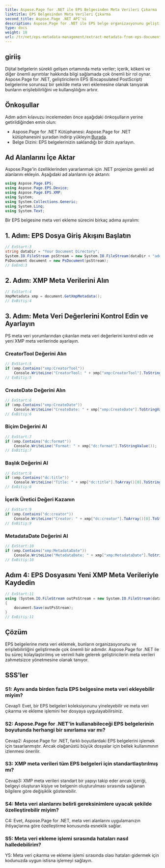 ```yaml
---
title: Aspose.Page for .NET ile EPS Belgesinden Meta Verileri Çıkarma
linktitle: EPS Belgesinden Meta Verileri Çıkarma
second_title: Aspose.Page .NET API'si
description: Aspose.Page for .NET ile EPS belge organizasyonunu geliştirin. Gelişmiş erişilebilirlik ve bilgi alımı için meta verileri zahmetsizce ekleyin.
type: docs
weight: 18
url: /tr/net/eps-metadata-management/extract-metadata-from-eps-document/
---
```

## giriiş

Dijital belgelerin sürekli gelişen ortamında meta veriler; içerik, kökeni ve diğer önemli ayrıntılar hakkında bilgi sağlamada çok önemli bir rol oynar. Aspose.Page for .NET, geliştiricilerin EPS (Encapsulated PostScript) belgelerine sorunsuz bir şekilde meta veri eklemesine olanak tanıyarak bunların erişilebilirliğini ve kullanışlılığını artırır.

## Önkoşullar

Adım adım kılavuzu incelemeden önce aşağıdaki önkoşulların yerine getirildiğinden emin olun:

-  Aspose.Page for .NET Kütüphanesi: Aspose.Page for .NET kütüphanesini şuradan indirip yükleyin:[Burada](https://releases.aspose.com/page/net/).
- Belge Dizini: EPS belgelerinizin saklandığı bir dizin ayarlayın.

## Ad Alanlarını İçe Aktar

Aspose.Page'in özelliklerinden yararlanmak için .NET projenize gerekli ad alanlarını ekleyin. Aşağıdaki ad alanlarını içe aktarın:

```csharp
using Aspose.Page.EPS;
using Aspose.Page.EPS.Device;
using Aspose.Page.EPS.XMP;
using System;
using System.Collections.Generic;
using System.Linq;
using System.Text;
```

Bir EPS belgesine meta veri ekleme sürecini birkaç adıma ayıralım:

## 1. Adım: EPS Dosya Giriş Akışını Başlatın

```csharp
// ExStart:3
string dataDir = "Your Document Directory";
System.IO.FileStream psStream = new System.IO.FileStream(dataDir + "add_input.eps", System.IO.FileMode.Open, System.IO.FileAccess.Read);
PsDocument document = new PsDocument(psStream);
// ExEnd:3
```

## 2. Adım: XMP Meta Verilerini Alın

```csharp
// ExStart:4
XmpMetadata xmp = document.GetXmpMetadata();
// ExBitiş:4
```

## 3. Adım: Meta Veri Değerlerini Kontrol Edin ve Ayarlayın

PS meta veri yorumlarından çıkarılan meta veri değerlerini kontrol edin ve yeni XMP meta verilerinde ayarlayın.

### CreatorTool Değerini Alın

```csharp
// ExStart:5
if (xmp.Contains("xmp:CreatorTool"))
    Console.WriteLine("CreatorTool: " + xmp["xmp:CreatorTool"].ToStringValue());
// ExBitiş:5
```

### CreateDate Değerini Alın

```csharp
// ExStart:6
if (xmp.Contains("xmp:CreateDate"))
    Console.WriteLine("CreateDate: " + xmp["xmp:CreateDate"].ToStringValue());
// ExBitiş:6
```

### Biçim Değerini Al

```csharp
// ExStart:7
if (xmp.Contains("dc:format"))
    Console.WriteLine("Format: " + xmp["dc:format"].ToStringValue());
// ExBitiş:7
```

### Başlık Değerini Al

```csharp
// ExStart:8
if (xmp.Contains("dc:title"))
    Console.WriteLine("Title: " + xmp["dc:title"].ToArray()[0].ToStringValue());
// ExBitiş:8
```

### İçerik Üretici Değeri Kazanın

```csharp
// ExStart:9
if (xmp.Contains("dc:creator"))
    Console.WriteLine("Creator: " + xmp["dc:creator"].ToArray()[0].ToStringValue());
// ExBitiş:9
```

### MetadataDate Değerini Al

```csharp
// ExStart:10
if (xmp.Contains("xmp:MetadataDate"))
    Console.WriteLine("MetadataDate: " + xmp["xmp:MetadataDate"].ToStringValue());
// ExBitiş:10
```

## Adım 4: EPS Dosyasını Yeni XMP Meta Verileriyle Kaydedin

```csharp
// ExStart:11
using (System.IO.FileStream outPsStream = new System.IO.FileStream(dataDir + "add_output.eps", System.IO.FileMode.Create, System.IO.FileAccess.Write))
{
    document.Save(outPsStream);
}
// ExBitiş:11
```

## Çözüm

EPS belgelerine meta veri eklemek, bunların organizasyonunu ve erişilebilirliğini geliştirmede çok önemli bir adımdır. Aspose.Page for .NET ile bu süreç kolaylaştırılmış ve verimli hale gelerek geliştiricilerin meta verileri zahmetsizce yönetmesine olanak tanıyor.

## SSS'ler

### S1: Aynı anda birden fazla EPS belgesine meta veri ekleyebilir miyim?

Cevap1: Evet, bir EPS belgeleri koleksiyonunu yineleyebilir ve meta veri çıkarma ve ekleme işlemini her dosyaya uygulayabilirsiniz.

### S2: Aspose.Page for .NET'in kullanabileceği EPS belgelerinin boyutunda herhangi bir sınırlama var mı?

Cevap2: Aspose.Page for .NET, farklı boyutlardaki EPS belgelerini işlemek için tasarlanmıştır. Ancak olağanüstü büyük dosyalar için bellek kullanımının izlenmesi önerilir.

### S3: XMP meta verileri tüm EPS belgeleri için standartlaştırılmış mı?

Cevap3: XMP meta verileri standart bir yapıyı takip eder ancak içeriği, belgeyi oluşturan kişiye ve belgenin oluşturulması sırasında sağlanan bilgilere göre değişiklik gösterebilir.

### S4: Meta veri alanlarını belirli gereksinimlere uyacak şekilde özelleştirebilir miyim?

C4: Evet, Aspose.Page for .NET, meta veri alanlarını uygulamanızın ihtiyaçlarına göre özelleştirme konusunda esneklik sağlar.

### S5: Meta veri ekleme işlemi sırasında hataları nasıl halledebilirim?

Y5: Meta veri çıkarma ve ekleme işlemi sırasında olası hataları gidermek için kodunuzda uygun istisna işlemeyi sağlayın.